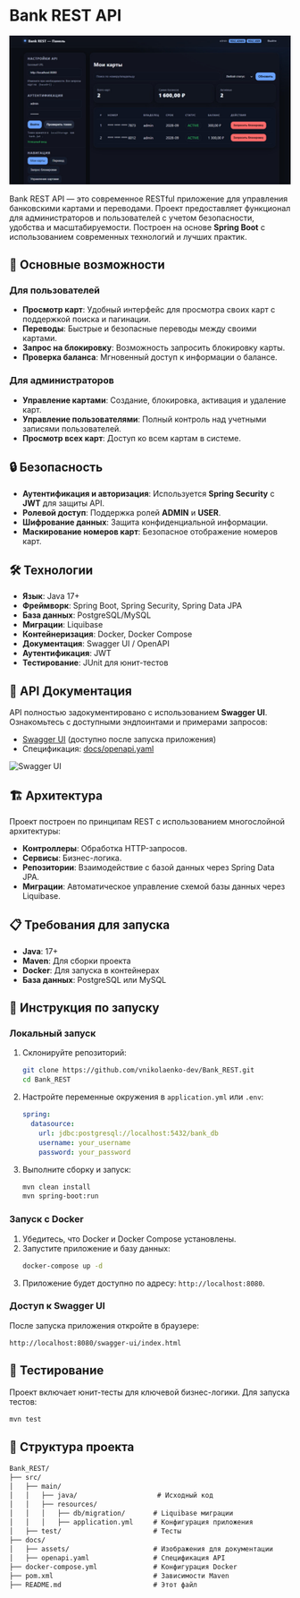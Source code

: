 # Bank REST API

![Bank REST API](docs/assets/img1.png)

Bank REST API — это современное RESTful приложение для управления банковскими картами и переводами. Проект предоставляет функционал для администраторов и пользователей с учетом безопасности, удобства и масштабируемости. Построен на основе **Spring Boot** с использованием современных технологий и лучших практик.

## 🚀 Основные возможности

### Для пользователей
- **Просмотр карт**: Удобный интерфейс для просмотра своих карт с поддержкой поиска и пагинации.
- **Переводы**: Быстрые и безопасные переводы между своими картами.
- **Запрос на блокировку**: Возможность запросить блокировку карты.
- **Проверка баланса**: Мгновенный доступ к информации о балансе.

### Для администраторов
- **Управление картами**: Создание, блокировка, активация и удаление карт.
- **Управление пользователями**: Полный контроль над учетными записями пользователей.
- **Просмотр всех карт**: Доступ ко всем картам в системе.

## 🔒 Безопасность
- **Аутентификация и авторизация**: Используется **Spring Security** с **JWT** для защиты API.
- **Ролевой доступ**: Поддержка ролей **ADMIN** и **USER**.
- **Шифрование данных**: Защита конфиденциальной информации.
- **Маскирование номеров карт**: Безопасное отображение номеров карт.

## 🛠 Технологии
- **Язык**: Java 17+
- **Фреймворк**: Spring Boot, Spring Security, Spring Data JPA
- **База данных**: PostgreSQL/MySQL
- **Миграции**: Liquibase
- **Контейнеризация**: Docker, Docker Compose
- **Документация**: Swagger UI / OpenAPI
- **Аутентификация**: JWT
- **Тестирование**: JUnit для юнит-тестов

## 📖 API Документация
API полностью задокументировано с использованием **Swagger UI**. Ознакомьтесь с доступными эндпоинтами и примерами запросов:

- [Swagger UI](http://localhost:8080/swagger-ui/index.html) (доступно после запуска приложения)
- Спецификация: [docs/openapi.yaml](docs/openapi.yaml)

![Swagger UI](docs/assets/swagger.png)

## 🏗 Архитектура
Проект построен по принципам REST с использованием многослойной архитектуры:
- **Контроллеры**: Обработка HTTP-запросов.
- **Сервисы**: Бизнес-логика.
- **Репозитории**: Взаимодействие с базой данных через Spring Data JPA.
- **Миграции**: Автоматическое управление схемой базы данных через Liquibase.

## 📋 Требования для запуска
- **Java**: 17+
- **Maven**: Для сборки проекта
- **Docker**: Для запуска в контейнерах
- **База данных**: PostgreSQL или MySQL

## 🚀 Инструкция по запуску

### Локальный запуск
1. Склонируйте репозиторий:
   ```bash
   git clone https://github.com/vnikolaenko-dev/Bank_REST.git
   cd Bank_REST
   ```
2. Настройте переменные окружения в `application.yml` или `.env`:
   ```yaml
   spring:
     datasource:
       url: jdbc:postgresql://localhost:5432/bank_db
       username: your_username
       password: your_password
   ```
3. Выполните сборку и запуск:
   ```bash
   mvn clean install
   mvn spring-boot:run
   ```

### Запуск с Docker
1. Убедитесь, что Docker и Docker Compose установлены.
2. Запустите приложение и базу данных:
   ```bash
   docker-compose up -d
   ```
3. Приложение будет доступно по адресу: `http://localhost:8080`.

### Доступ к Swagger UI
После запуска приложения откройте в браузере:
```
http://localhost:8080/swagger-ui/index.html
```

## 🧪 Тестирование
Проект включает юнит-тесты для ключевой бизнес-логики. Для запуска тестов:
```bash
mvn test
```

## 📂 Структура проекта
```
Bank_REST/
├── src/
│   ├── main/
│   │   ├── java/                    # Исходный код
│   │   ├── resources/
│   │   │   ├── db/migration/       # Liquibase миграции
│   │   │   ├── application.yml     # Конфигурация приложения
│   ├── test/                       # Тесты
├── docs/
│   ├── assets/                     # Изображения для документации
│   ├── openapi.yaml                # Спецификация API
├── docker-compose.yml              # Конфигурация Docker
├── pom.xml                         # Зависимости Maven
├── README.md                       # Этот файл
```
